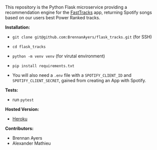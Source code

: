 This repository is the Python Flask microservice providing a recommendation engine for the [FastTracks](https://github.com/alexander-mathieu/fast_tracks) app, returning Spotify songs based on our users best Power Ranked tracks.

__Installation:__
- `git clone git@github.com:BrennanAyers/flask_tracks.git` (for SSH)
- `cd flask_tracks`
- `python -m venv venv` (for virutal environment)
- `pip install requirements.txt`

- You will also need a `.env` file with a `SPOTIFY_CLIENT_ID` and `SPOTIFY_CLIENT_SECRET`, gained from creating an App with Spotify.

__Tests:__
- run `pytest`

__Hosted Version:__
- [Heroku](https://fast-tracks-flask.herokuapp.com)

__Contributors:__
- Brennan Ayers
- Alexander Mathieu
